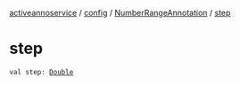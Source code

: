 [activeannoservice](../../index.md) / [config](../index.md) / [NumberRangeAnnotation](index.md) / [step](./step.md)

# step

`val step: `[`Double`](https://kotlinlang.org/api/latest/jvm/stdlib/kotlin/-double/index.html)